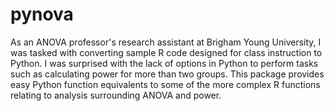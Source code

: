 # pynova
As an ANOVA professor's research assistant at Brigham Young University, I was tasked with converting sample R code designed for class instruction to Python. I was surprised with the lack of options in Python to perform tasks such as calculating power for more than two groups. This package provides easy Python function equivalents to some of the more complex R functions relating to analysis surrounding ANOVA and power.
